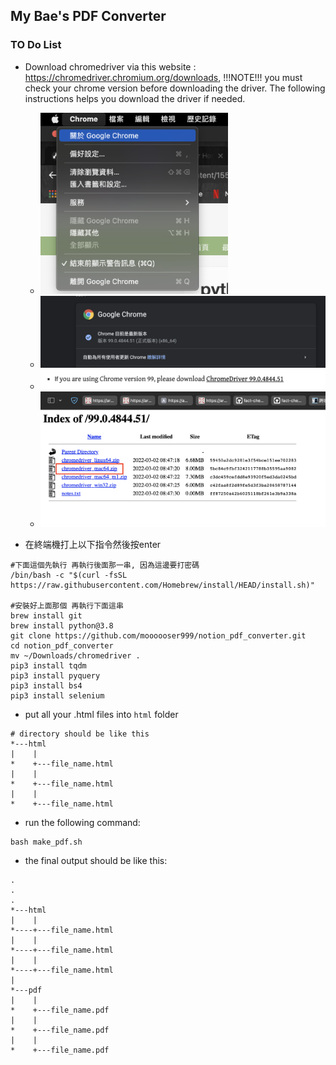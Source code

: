 ## My Bae's PDF Converter

### TO Do List

- Download chromedriver via this website : https://chromedriver.chromium.org/downloads, !!!NOTE!!! you must check your chrome version before downloading the driver. The following instructions helps you download the driver if needed.

	- <img src='./img/chrome_version.png' style="width:300px;">
	- <img src='./img/chrome_driver_download.png' style="width:500px;">
	- <img src='./img/chrome_driver_download_2.png' style="width:500px;">
	- <img src='./img/chrome_driver_download_3.png' style="width:500px;">

- 在終端機打上以下指令然後按enter
```
#下面這個先執行 再執行後面那一串, 因為這邊要打密碼
/bin/bash -c "$(curl -fsSL https://raw.githubusercontent.com/Homebrew/install/HEAD/install.sh)" 

#安裝好上面那個 再執行下面這串
brew install git
brew install python@3.8
git clone https://github.com/moooooser999/notion_pdf_converter.git
cd notion_pdf_converter
mv ~/Downloads/chromedriver .
pip3 install tqdm
pip3 install pyquery
pip3 install bs4
pip3 install selenium
```
- put all your .html files into  `html` folder
```
# directory should be like this
*---html
|    |
*    +---file_name.html
|    |
*    +---file_name.html
|    |
*    +---file_name.html
```
- run the following command:
```
bash make_pdf.sh 
```

- the final output should be like this:
```
.
.
.
*---html
|    |
*----+---file_name.html
|    |
*----+---file_name.html
|    |
*----+---file_name.html
|    
*---pdf
|    |
*    +---file_name.pdf
|    |
*    +---file_name.pdf
|    |
*    +---file_name.pdf
```


